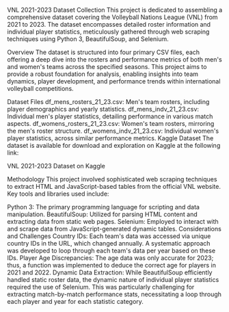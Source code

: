 VNL 2021-2023 Dataset Collection
This project is dedicated to assembling a comprehensive dataset covering the Volleyball Nations League (VNL) from 2021 to 2023. The dataset encompasses detailed roster information and individual player statistics, meticulously gathered through web scraping techniques using Python 3, BeautifulSoup, and Selenium.

Overview
The dataset is structured into four primary CSV files, each offering a deep dive into the rosters and performance metrics of both men's and women's teams across the specified seasons. This project aims to provide a robust foundation for analysis, enabling insights into team dynamics, player development, and performance trends within international volleyball competitions.

Dataset Files
df_mens_rosters_21_23.csv: Men's team rosters, including player demographics and yearly statistics.
df_mens_indv_21_23.csv: Individual men's player statistics, detailing performance in various match aspects.
df_womens_rosters_21_23.csv: Women's team rosters, mirroring the men's roster structure.
df_womens_indv_21_23.csv: Individual women's player statistics, across similar performance metrics.
Kaggle Dataset
The dataset is available for download and exploration on Kaggle at the following link:

VNL 2021-2023 Dataset on Kaggle

Methodology
This project involved sophisticated web scraping techniques to extract HTML and JavaScript-based tables from the official VNL website. Key tools and libraries used include:

Python 3: The primary programming language for scripting and data manipulation.
BeautifulSoup: Utilized for parsing HTML content and extracting data from static web pages.
Selenium: Employed to interact with and scrape data from JavaScript-generated dynamic tables.
Considerations and Challenges
Country IDs: Each team's data was accessed via unique country IDs in the URL, which changed annually. A systematic approach was developed to loop through each team's data per year based on these IDs.
Player Age Discrepancies: The age data was only accurate for 2023; thus, a function was implemented to deduce the correct age for players in 2021 and 2022.
Dynamic Data Extraction: While BeautifulSoup efficiently handled static roster data, the dynamic nature of individual player statistics required the use of Selenium. This was particularly challenging for extracting match-by-match performance stats, necessitating a loop through each player and year for each statistic category.
